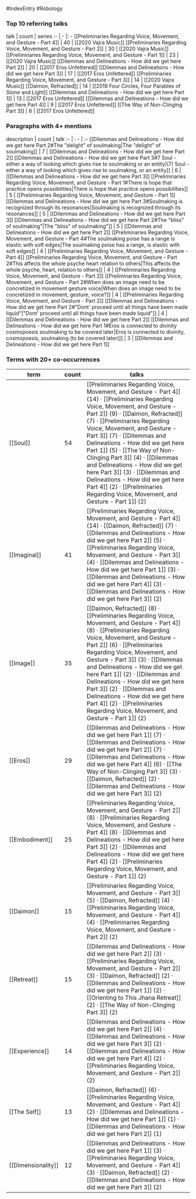 #IndexEntry #Robology

### Top 10 referring talks
talk | count | series
:- | - |: -
[[Preliminaries Regarding Voice, Movement, and Gesture - Part 4]] | 40 | [[2020 Vajra Music]]
[[Preliminaries Regarding Voice, Movement, and Gesture - Part 2]] | 30 | [[2020 Vajra Music]]
[[Preliminaries Regarding Voice, Movement, and Gesture - Part 1]] | 23 | [[2020 Vajra Music]]
[[Dilemmas and Delineations - How did we get here Part 2]] | 20 | [[2017 Eros Unfettered]]
[[Dilemmas and Delineations - How did we get here Part 3]] | 17 | [[2017 Eros Unfettered]]
[[Preliminaries Regarding Voice, Movement, and Gesture - Part 3]] | 14 | [[2020 Vajra Music]]
[[Daimon, Refracted]] | 14 | [[2019 Four Circles, Four Parables of Stone and Light]]
[[Dilemmas and Delineations - How did we get here Part 1]] | 13 | [[2017 Eros Unfettered]]
[[Dilemmas and Delineations - How did we get here Part 4]] | 9 | [[2017 Eros Unfettered]]
[[The Way of Non-Clinging Part 3]] | 6 | [[2017 Eros Unfettered]]

### Paragraphs with 4+ mentions
description | count | talk
:- | : - | :-
[[Dilemmas and Delineations - How did we get here Part 2#The "delight" of soulmaking\|The "delight" of soulmaking]] | 7 | [[Dilemmas and Delineations - How did we get here Part 2]]
[[Dilemmas and Delineations - How did we get here Part 3#7 Soul - either a way of looking which gives rise to soulmaking or an entity\|(7) Soul - either a way of looking which gives rise to soulmaking, or an entity]] | 6 | [[Dilemmas and Delineations - How did we get here Part 3]]
[[Preliminaries Regarding Voice, Movement, and Gesture - Part 1#There is hope that practice opens possibilities\|There is hope that practice opens possibilities]] | 5 | [[Preliminaries Regarding Voice, Movement, and Gesture - Part 1]]
[[Dilemmas and Delineations - How did we get here Part 3#Soulmaking is recognized through its resonances\|Soulmaking is recognized through its resonances]] | 5 | [[Dilemmas and Delineations - How did we get here Part 3]]
[[Dilemmas and Delineations - How did we get here Part 2#The "bliss" of soulmaking"\|The "bliss" of soulmaking"]] | 5 | [[Dilemmas and Delineations - How did we get here Part 2]]
[[Preliminaries Regarding Voice, Movement, and Gesture - Part 4#The soulmaking poise has a range is elastic with soft edges\|The soulmaking poise has a range, is elastic with soft edges]] | 4 | [[Preliminaries Regarding Voice, Movement, and Gesture - Part 4]]
[[Preliminaries Regarding Voice, Movement, and Gesture - Part 2#This affects the whole psyche heart relation to others\|This affects the whole psyche, heart, relation to others]] | 4 | [[Preliminaries Regarding Voice, Movement, and Gesture - Part 2]]
[[Preliminaries Regarding Voice, Movement, and Gesture - Part 2#When does an image need to be concretized in movement gesture voice\|When does an image need to be concretized in movement, gesture, voice?]] | 4 | [[Preliminaries Regarding Voice, Movement, and Gesture - Part 2]]
[[Dilemmas and Delineations - How did we get here Part 2#"Dont' proceed until all things have been made liquid"\|"Dont' proceed until all things have been made liquid"]] | 4 | [[Dilemmas and Delineations - How did we get here Part 2]]
[[Dilemmas and Delineations - How did we get here Part 1#Eros is connected to divinity cosmopoesis soulmaking to be covered later\|Eros is connected to divinity, cosmopoesis, soulmaking (to be covered later)]] | 3 | [[Dilemmas and Delineations - How did we get here Part 1]]

### Terms with 20+ co-occurrences
term | count | talks
-|-|-
[[Soul]] | 54 | <span class="counts">[[Preliminaries Regarding Voice, Movement, and Gesture - Part 4]] (14) · [[Preliminaries Regarding Voice, Movement, and Gesture - Part 2]] (9) · [[Daimon, Refracted]] (7) · [[Preliminaries Regarding Voice, Movement, and Gesture - Part 3]] (7) · [[Dilemmas and Delineations - How did we get here Part 1]] (5) · [[The Way of Non-Clinging Part 3]] (4) · [[Dilemmas and Delineations - How did we get here Part 3]] (3) · [[Dilemmas and Delineations - How did we get here Part 4]] (2) · [[Preliminaries Regarding Voice, Movement, and Gesture - Part 1]] (2)</span> 
[[Imaginal]] | 41 | <span class="counts">[[Preliminaries Regarding Voice, Movement, and Gesture - Part 4]] (14) · [[Daimon, Refracted]] (7) · [[Dilemmas and Delineations - How did we get here Part 2]] (5) · [[Preliminaries Regarding Voice, Movement, and Gesture - Part 3]] (4) · [[Dilemmas and Delineations - How did we get here Part 1]] (3) · [[Dilemmas and Delineations - How did we get here Part 4]] (3) · [[Dilemmas and Delineations - How did we get here Part 3]] (2)</span> 
[[Image]] | 35 | <span class="counts">[[Daimon, Refracted]] (8) · [[Preliminaries Regarding Voice, Movement, and Gesture - Part 4]] (8) · [[Preliminaries Regarding Voice, Movement, and Gesture - Part 2]] (6) · [[Preliminaries Regarding Voice, Movement, and Gesture - Part 3]] (3) · [[Dilemmas and Delineations - How did we get here Part 1]] (2) · [[Dilemmas and Delineations - How did we get here Part 3]] (2) · [[Dilemmas and Delineations - How did we get here Part 4]] (2) · [[Preliminaries Regarding Voice, Movement, and Gesture - Part 1]] (2)</span> 
[[Eros]] | 29 | <span class="counts">[[Dilemmas and Delineations - How did we get here Part 1]] (7) · [[Dilemmas and Delineations - How did we get here Part 2]] (7) · [[Dilemmas and Delineations - How did we get here Part 4]] (6) · [[The Way of Non-Clinging Part 3]] (3) · [[Daimon, Refracted]] (2) · [[Dilemmas and Delineations - How did we get here Part 3]] (2)</span> 
[[Embodiment]] | 25 | <span class="counts">[[Preliminaries Regarding Voice, Movement, and Gesture - Part 2]] (8) · [[Preliminaries Regarding Voice, Movement, and Gesture - Part 4]] (8) · [[Dilemmas and Delineations - How did we get here Part 3]] (2) · [[Dilemmas and Delineations - How did we get here Part 4]] (2) · [[Preliminaries Regarding Voice, Movement, and Gesture - Part 1]] (2)</span> 
[[Daimon]] | 15 | <span class="counts">[[Preliminaries Regarding Voice, Movement, and Gesture - Part 3]] (5) · [[Daimon, Refracted]] (4) · [[Preliminaries Regarding Voice, Movement, and Gesture - Part 4]] (4) · [[Preliminaries Regarding Voice, Movement, and Gesture - Part 2]] (2)</span> 
[[Retreat]] | 15 | <span class="counts">[[Dilemmas and Delineations - How did we get here Part 2]] (3) · [[Preliminaries Regarding Voice, Movement, and Gesture - Part 2]] (3) · [[Daimon, Refracted]] (2) · [[Dilemmas and Delineations - How did we get here Part 1]] (2) · [[Orienting to This Jhana Retreat]] (2) · [[The Way of Non-Clinging Part 3]] (2)</span> 
[[Experience]] | 14 | <span class="counts">[[Dilemmas and Delineations - How did we get here Part 2]] (4) · [[Dilemmas and Delineations - How did we get here Part 3]] (2) · [[Dilemmas and Delineations - How did we get here Part 4]] (2) · [[Preliminaries Regarding Voice, Movement, and Gesture - Part 2]] (2)</span> 
[[The Self]] | 13 | <span class="counts">[[Daimon, Refracted]] (6) · [[Preliminaries Regarding Voice, Movement, and Gesture - Part 4]] (2) · [[Dilemmas and Delineations - How did we get here Part 1]] (1) · [[Dilemmas and Delineations - How did we get here Part 2]] (1)</span> 
[[Dimensionality]] | 12 | <span class="counts">[[Dilemmas and Delineations - How did we get here Part 1]] (3) · [[Preliminaries Regarding Voice, Movement, and Gesture - Part 4]] (3) · [[Daimon, Refracted]] (2) · [[Dilemmas and Delineations - How did we get here Part 3]] (2)</span> 

